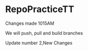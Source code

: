 # RepoPracticeTT

Changes made 1015AM

We will push, pull and build branches

Update number 2,New Changes
